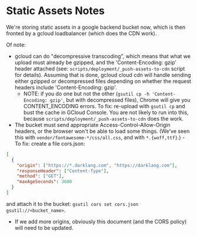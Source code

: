 # Static Assets Notes

We're storing static assets in a google backend bucket now, which is then
fronted by a gcloud loadbalancer (which does the CDN work).

Of note:

- gcloud can do "decompressive transcoding", which means that what we upload must
  already be gzipped, and the 'Content-Encoding: gzip' header attached (see:
  `scripts/deployment/_push-assets-to-cdn` script for details). Assuming that is done,
  gcloud cloud cdn will handle sending either gzipped or decompressed files depending
  on whether the request headers include 'Content-Encoding: gzip'.
  - NOTE: if you do one but not the other (`gsutil cp -h 'Content-Encoding: gzip'`,
    but with decompressed files), Chrome will give you CONTENT_ENCODING errors. To fix:
    re-upload with `gsutil cp` and bust the cache in GCloud Console. You are not likely
    to run into this, because `scripts/deployment/_push-assets-to-cdn` does the work.
- The bucket must send appropriate Access-Control-Allow-Origin headers, or the
  browser won't be able to load some things. (We've seen this with
  `vendor/fontawesome-*/css/all.css`, and with `*.{woff,ttf}`.) - To fix: create a file
  cors.json:

```json
[
  {
    "origin": ["https://*.darklang.com", "https://darklang.com"],
    "responseHeader": ["Content-Type"],
    "method": ["GET"],
    "maxAgeSeconds": 3600
  }
]
```

and attach it to the bucket: `gsutil cors set cors.json gsutil://<bucket_name>`.

- If we add more origins, obviously this document (and the CORS policy) will
  need to be updated.
